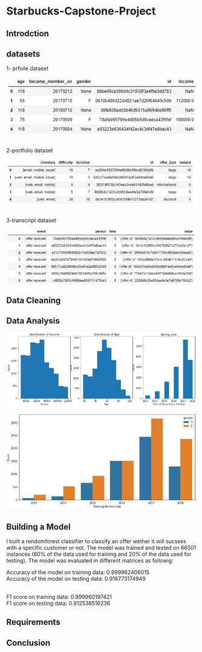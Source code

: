 # Starbucks-Capstone-Project



## Introdction


## datasets
1- prfoile dataset

![Image](images/profile.png)

<br>
2-portfolio dataset

![Image](images/portfolio_dataset.png)


<br>
3-transcript dataset

![Image](images/transcript.png)




## Data Cleaning



## Data Analysis

![Image](images/analysis1.png)



![Image](images/analysis2.png)

## Building a Model
I built a rendomforest classifier to classify an offer wether it will sucsses with a specific customer or not. The model was trained and tested on 66501 instances (80% of the data used for training and 20% of the data used for testing). The model was evaluated in different matrices as followig:

Accuracy of the model on training data:  0.999962406015  <br>
Accuracy of the model on testing data:  0.916773174949

<br>
F1 score on training data:  0.999960197421   <br>
F1 score on testing data:  0.912538516236


## Requirements

## Conclusion
